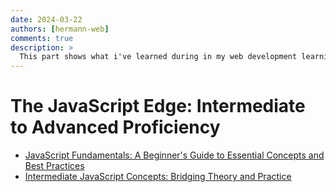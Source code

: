 ```yaml
---
date: 2024-03-22
authors: [hermann-web]
comments: true
description: >
  This part shows what i've learned during in my web development learning journey
---
```


# The JavaScript Edge: Intermediate to Advanced Proficiency

- [JavaScript Fundamentals: A Beginner's Guide to Essential Concepts and Best Practices](./javascript-fundamentals-simplified.md)
- [Intermediate JavaScript Concepts: Bridging Theory and Practice](./javascript-concepts-intermediate.md)

